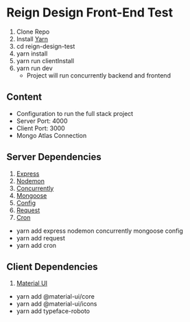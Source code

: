 # Reign Design Front-End Test

1. Clone Repo
2. Install [Yarn](https://yarnpkg.com/en/docs/install#mac-stable)
3. cd reign-design-test
4. yarn install
5. yarn run clientInstall
6. yarn run dev
    - Project will run concurrently backend and frontend

## Content

- Configuration to run the full stack project
- Server Port: 4000
- Client Port: 3000
- Mongo Atlas Connection

## Server Dependencies

1. [Express](https://yarnpkg.com/en/package/express)
2. [Nodemon](https://yarnpkg.com/en/package/nodemon)
3. [Concurrently](https://yarnpkg.com/en/package/concurrently)
4. [Mongoose](https://yarnpkg.com/en/package/mongoose)
5. [Config](https://yarnpkg.com/en/package/config)
6. [Request](https://yarnpkg.com/en/package/request)
7. [Cron](https://yarnpkg.com/en/package/cron)

* yarn add express nodemon concurrently mongoose config
* yarn add request
* yarn add cron

## Client Dependencies

1. [Material UI](https://material-ui.com/)
* yarn add @material-ui/core
* yarn add @material-ui/icons
* yarn add typeface-roboto
